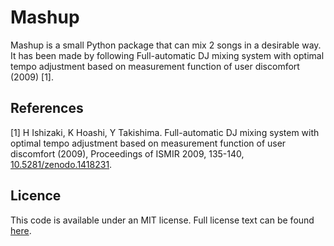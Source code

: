 # Mashup

Mashup is a small Python package that can mix 2 songs in a desirable way. It has been made by
following Full-automatic DJ mixing system with optimal tempo adjustment based on measurement function of user discomfort (2009) [1].

## References
[1] H Ishizaki, K Hoashi, Y Takishima.
    Full-automatic DJ mixing system with optimal tempo adjustment based on measurement function of user discomfort (2009),
    Proceedings of ISMIR 2009, 135-140,
    [10.5281/zenodo.1418231](https://dx.doi.org/10.5281/zenodo.1418231).


## Licence

This code is available under an MIT license. Full license text can be found [here](LICENSE).
